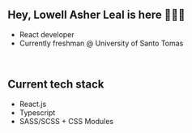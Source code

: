 ## Hey, Lowell Asher Leal is here 👋👋👋
<ul>
  <li>React developer</li>
  <li>Currently freshman @ University of Santo Tomas</li>
</ul>

<br/>

<h2>Current tech stack</h2>
<ul>
  <li>React.js</li>
  <li>Typescript</li>
  <li>SASS/SCSS + CSS Modules</li>
</ul>
